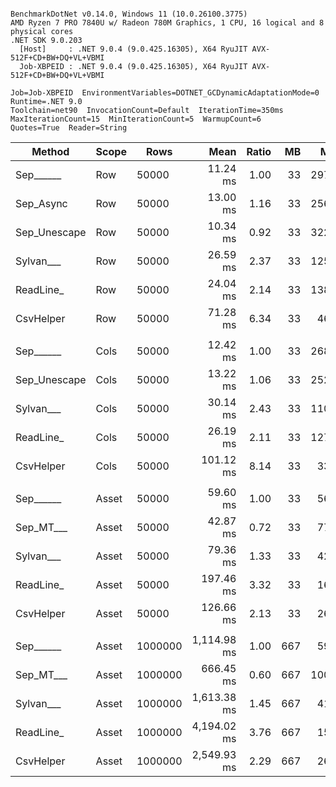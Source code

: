 ```

BenchmarkDotNet v0.14.0, Windows 11 (10.0.26100.3775)
AMD Ryzen 7 PRO 7840U w/ Radeon 780M Graphics, 1 CPU, 16 logical and 8 physical cores
.NET SDK 9.0.203
  [Host]     : .NET 9.0.4 (9.0.425.16305), X64 RyuJIT AVX-512F+CD+BW+DQ+VL+VBMI
  Job-XBPEID : .NET 9.0.4 (9.0.425.16305), X64 RyuJIT AVX-512F+CD+BW+DQ+VL+VBMI

Job=Job-XBPEID  EnvironmentVariables=DOTNET_GCDynamicAdaptationMode=0  Runtime=.NET 9.0  
Toolchain=net90  InvocationCount=Default  IterationTime=350ms  
MaxIterationCount=15  MinIterationCount=5  WarmupCount=6  
Quotes=True  Reader=String  

```
| Method       | Scope | Rows    | Mean        | Ratio | MB  | MB/s   | ns/row | Allocated     | Alloc Ratio |
|------------- |------ |-------- |------------:|------:|----:|-------:|-------:|--------------:|------------:|
| Sep______    | Row   | 50000   |    11.24 ms |  1.00 |  33 | 2970.2 |  224.7 |       1.06 KB |        1.00 |
| Sep_Async    | Row   | 50000   |    13.00 ms |  1.16 |  33 | 2567.1 |  260.0 |       1.06 KB |        1.00 |
| Sep_Unescape | Row   | 50000   |    10.34 ms |  0.92 |  33 | 3229.0 |  206.7 |       1.04 KB |        0.99 |
| Sylvan___    | Row   | 50000   |    26.59 ms |  2.37 |  33 | 1255.1 |  531.9 |       7.72 KB |        7.31 |
| ReadLine_    | Row   | 50000   |    24.04 ms |  2.14 |  33 | 1388.3 |  480.8 |  108778.78 KB |  103,042.99 |
| CsvHelper    | Row   | 50000   |    71.28 ms |  6.34 |  33 |  468.3 | 1425.6 |      20.21 KB |       19.14 |
|              |       |         |             |       |     |        |        |               |             |
| Sep______    | Cols  | 50000   |    12.42 ms |  1.00 |  33 | 2686.7 |  248.5 |       1.05 KB |        1.00 |
| Sep_Unescape | Cols  | 50000   |    13.22 ms |  1.06 |  33 | 2524.0 |  264.5 |       1.07 KB |        1.01 |
| Sylvan___    | Cols  | 50000   |    30.14 ms |  2.43 |  33 | 1107.3 |  602.8 |       7.73 KB |        7.35 |
| ReadLine_    | Cols  | 50000   |    26.19 ms |  2.11 |  33 | 1274.3 |  523.8 |  108778.79 KB |  103,425.70 |
| CsvHelper    | Cols  | 50000   |   101.12 ms |  8.14 |  33 |  330.1 | 2022.4 |     445.86 KB |      423.92 |
|              |       |         |             |       |     |        |        |               |             |
| Sep______    | Asset | 50000   |    59.60 ms |  1.00 |  33 |  560.0 | 1192.0 |   13803.13 KB |        1.00 |
| Sep_MT___    | Asset | 50000   |    42.87 ms |  0.72 |  33 |  778.6 |  857.4 |      13947 KB |        1.01 |
| Sylvan___    | Asset | 50000   |    79.36 ms |  1.33 |  33 |  420.6 | 1587.2 |    13962.4 KB |        1.01 |
| ReadLine_    | Asset | 50000   |   197.46 ms |  3.32 |  33 |  169.0 | 3949.2 |  122304.88 KB |        8.86 |
| CsvHelper    | Asset | 50000   |   126.66 ms |  2.13 |  33 |  263.5 | 2533.2 |   13971.72 KB |        1.01 |
|              |       |         |             |       |     |        |        |               |             |
| Sep______    | Asset | 1000000 | 1,114.98 ms |  1.00 | 667 |  598.9 | 1115.0 |  266678.59 KB |        1.00 |
| Sep_MT___    | Asset | 1000000 |   666.45 ms |  0.60 | 667 | 1001.9 |  666.4 |   268990.3 KB |        1.01 |
| Sylvan___    | Asset | 1000000 | 1,613.38 ms |  1.45 | 667 |  413.9 | 1613.4 |  266825.61 KB |        1.00 |
| ReadLine_    | Asset | 1000000 | 4,194.02 ms |  3.76 | 667 |  159.2 | 4194.0 | 2442318.66 KB |        9.16 |
| CsvHelper    | Asset | 1000000 | 2,549.93 ms |  2.29 | 667 |  261.9 | 2549.9 |  266834.65 KB |        1.00 |
